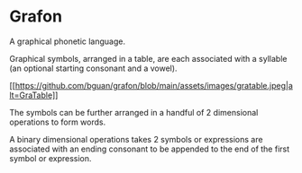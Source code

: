 # Grafon

A graphical phonetic language.  

Graphical symbols, arranged in a table, are each associated with a syllable (an optional starting 
consonant and a vowel).  

[[https://github.com/bguan/grafon/blob/main/assets/images/gratable.jpeg|alt=GraTable]]

The symbols can be further arranged in a handful of 2 dimensional operations to form words.

A binary dimensional operations takes 2 symbols or expressions are associated with an ending 
consonant to be appended to the end of the first symbol or expression.
